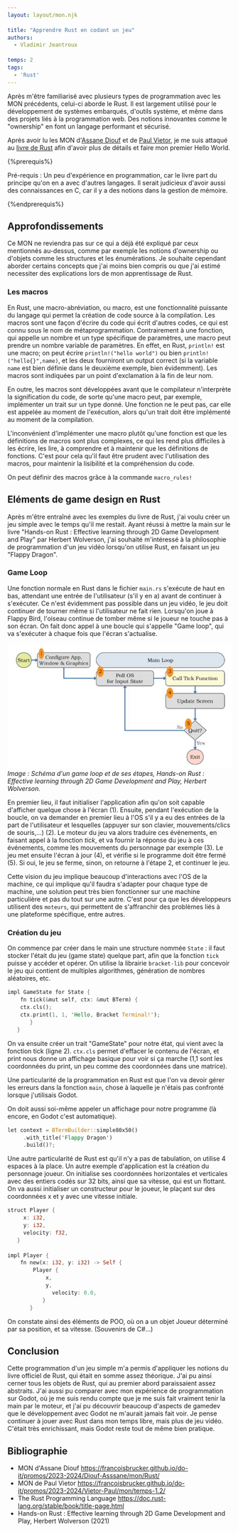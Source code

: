 ```yaml
---
layout: layout/mon.njk

title: "Apprendre Rust en codant un jeu"
authors:
  - Vladimir Jeantroux

temps: 2
tags:
  - 'Rust'
---
```


Après m'être familiarisé avec plusieurs types de programmation avec les MON précédents, celui-ci aborde le Rust. Il est largement utilisé pour le développement de systèmes embarqués, d'outils système, et même dans des projets liés à la programmation web. Des notions innovantes comme le "ownership" en font un langage performant et sécurisé. 

Après avoir lu les MON d'[Assane Diouf](https://francoisbrucker.github.io/do-it/promos/2023-2024/Diouf-Asssane/mon/Rust/) et de [Paul Vietor](https://francoisbrucker.github.io/do-it/promos/2023-2024/Vietor-Paul/mon/temps-1.2/), je me suis attaqué au [livre de Rust](https://doc.rust-lang.org/stable/book/title-page.html) afin d'avoir plus de détails et faire mon premier Hello World.

{%prerequis%}
 
 Pré-requis : 
 Un peu d'expérience en programmation, car le livre part du principe qu'on en a avec d'autres langages. Il serait judicieux d'avoir aussi des connaissances en C, car il y a des notions dans la gestion de mémoire.

{%endprerequis%}

## Approfondissements 

Ce MON ne reviendra pas sur ce qui a déjà été expliqué par ceux mentionnés au-dessus, comme par exemple les notions d'ownership ou d'objets comme les structures et les énumérations. Je souhaite cependant aborder certains concepts que j'ai moins bien compris ou que j'ai estimé necessiter des explications lors de mon apprentissage de Rust. 

### Les macros

En Rust, une macro-abréviation, ou macro, est une fonctionnalité puissante du langage qui permet la création de code source à la compilation. Les macros sont une façon d'écrire du code qui écrit d'autres codes, ce qui est connu sous le nom de métaprogrammation. Contrairement à une fonction, qui appelle un nombre et un type spécifique de paramètres, une macro peut prendre un nombre variable de paramètres. En effet, en Rust, `println!` est une macro; on peut écrire `println!("hello world")` ou bien `println!("hello{}",name)`, et les deux fourniront un output correct (si la variable `name` est bien définie dans le deuxième exemple, bien évidemment). Les macros sont indiquées par un point d'exclamation à la fin de leur nom. 

En outre, les macros sont développées avant que le compilateur n'interprète la signification du code, de sorte qu'une macro peut, par exemple, implémenter un trait sur un type donné. Une fonction ne le peut pas, car elle est appelée au moment de l'exécution, alors qu'un trait doit être implémenté au moment de la compilation.

L'inconvénient d'implémenter une macro plutôt qu'une fonction est que les définitions de macros sont plus complexes, ce qui les rend plus difficiles à les écrire, les lire, à comprendre et à maintenir que les définitions de fonctions. C'est pour cela qu'il faut être prudent avec l'utilisation des macros, pour maintenir la lisibilité et la compréhension du code. 

On peut définir des macros grâce à la commande `macro_rules!`

## Eléments de game design en Rust

Après m'être entraîné avec les exemples du livre de Rust, j'ai voulu créer un jeu simple avec le temps qu'il me restait. Ayant réussi à mettre la main sur le livre "Hands-on Rust : Effective learning through 2D Game Development and Play" par Herbert Wolverson, j'ai souhaité m'intéressé à la philosophie de programmation d'un jeu vidéo lorsqu'on utilise Rust, en faisant un jeu "Flappy Dragon". 

### Game Loop

Une fonction normale en Rust dans le fichier `main.rs` s'exécute de haut en bas, attendant une entrée de l'utilisateur (s'il y en a) avant de continuer à s'exécuter. Ce n'est évidemment pas possible dans un jeu vidéo, le jeu doit continuer de tourner même si l'utilisateur ne fait rien. Lorsqu'on joue à Flappy Bird, l'oiseau continue de tomber même si le joueur ne touche pas à son écran. On fait donc appel à une boucle qui s'appelle "Game loop", qui va s'exécuter à chaque fois que l'écran s'actualise. 

![Schéma d'un Game Loop](gameloop.JPG)
*Image : Schéma d'un game loop et de ses étapes, Hands-on Rust : Effective learning through 2D Game Development and Play, Herbert Wolverson.*

En premier lieu, il faut initialiser l'application afin qu'on soit capable d'afficher quelque chose à l'écran (1). Ensuite, pendant l'exécution de la boucle, on va demander en premier lieu à l'OS s'il y a eu des entrées de la part de l'utilisateur et lesquelles (appuyer sur son clavier, mouvements/clics de souris,...) (2). Le moteur du jeu va alors traduire ces événements, en faisant appel à la fonction *tick*, et va fournir la réponse du jeu à ces événements, comme les mouvements du personnage par exemple (3). Le jeu met ensuite l'écran à jour (4), et vérifie si le programme doit être fermé (5). Si oui, le jeu se ferme, sinon, on retourne à l'étape 2, et continuer le jeu. 

Cette vision du jeu implique beaucoup d'interactions avec l'OS de la machine, ce qui implique qu'il faudra s'adapter pour chaque type de machine, une solution peut très bien fonctionner sur une machine particulière et pas du tout sur une autre. C'est pour ça que les développeurs utilisent des `moteurs`, qui permettent de s'affranchir des problèmes liés à une plateforme spécifique, entre autres. 

### Création du jeu

On commence par créer dans le main une structure nommée `State` : il faut stocker l'était du jeu (game state) quelque part, afin que la fonction `tick` puisse y accéder et opérer. On utilise la librairie `bracket-lib` pour concevoir le jeu qui contient de multiples algorithmes, génération de nombres aléatoires, etc. 

```rust
impl​ GameState ​for​ State {
​​​    ​fn​ ​tick​(&​mut​ ​self​, ctx: &​mut​ BTerm) { 
​​​    ctx​.cls​(); 
​​​	   ctx​.print​(1, 1, ​'Hello, Bracket Terminal!'​); 
​ 	    }
​ 	}
```

On va ensuite créer un trait "GameState" pour notre état, qui vient avec la fonction tick (ligne 2). `ctx.cls` permet d'effacer le contenu de l'écran, et print nous donne un affichage basique pour voir si ça marche (1,1 sont les coordonnées du print, un peu comme des coordonnées dans une matrice).

Une particularité de la programmation en Rust est que l'on va devoir gérer les erreurs dans la fonction `main`, chose à laquelle je n'étais pas confronté lorsque j'utilisais Godot. 

On doit aussi soi-même appeler un affichage pour notre programme (là encore, en Godot c'est automatique).

```rust
​let​ context = ​BTermBuilder​::​simple80x50​() 
​​​	    ​.with_title​(​'Flappy Dragon'​) 
​​​	    ​.build​()?; 
```

Une autre particularité de Rust est qu'il n'y a pas de tabulation, on utilise 4 espaces à la place. 
Un autre exemple d'application est la création du personnage joueur. On initialise ses coordonnées horizontales et verticales avec des entiers codés sur 32 bits, ainsi que sa vitesse, qui est un flottant. On va aussi initialiser un constructeur pour le joueur, le plaçant sur des coordonnées x et y avec une vitesse initiale.

```rust
​struct​ Player {
​​​	    x: i32, 
​​​	    y: i32, 
​​​	    velocity: f32, 
​ 	}

​impl​ Player {
    ​fn​ ​new​(x: i32, y: i32) ​->​ Self {
​ 	     Player {
​ 	         x,
​ 	         y,
​​ ​	         velocity: 0.0,
​ 	        }
​ 	    }
```

On constate ainsi des éléments de POO, où on a un objet Joueur déterminé par sa position, et sa vitesse. (Souvenirs de C#...)

## Conclusion 

Cette programmation d'un jeu simple m'a permis d'appliquer les notions du livre officiel de Rust, qui était en somme assez théorique. J'ai pu ainsi cerner tous les objets de Rust, qui au premier abord paraissaient assez abstraits. J'ai aussi pu comparer avec mon expérience de programmation sur Godot, où je me suis rendu compte que je me suis fait vraiment tenir la main par le moteur, et j'ai pu découvrir beaucoup d'aspects de gamedev que le développement avec Godot ne m'aurait jamais fait voir. Je pense continuer à jouer avec Rust dans mon temps libre, mais plus de jeu vidéo. C'était très enrichissant, mais Godot reste tout de même bien pratique. 

## Bibliographie 

- MON d'Assane Diouf https://francoisbrucker.github.io/do-it/promos/2023-2024/Diouf-Asssane/mon/Rust/ 
- MON de Paul Vietor https://francoisbrucker.github.io/do-it/promos/2023-2024/Vietor-Paul/mon/temps-1.2/
- The Rust Programming Language https://doc.rust-lang.org/stable/book/title-page.html 
- Hands-on Rust : Effective learning through 2D Game Development and Play, Herbert Wolverson (2021)